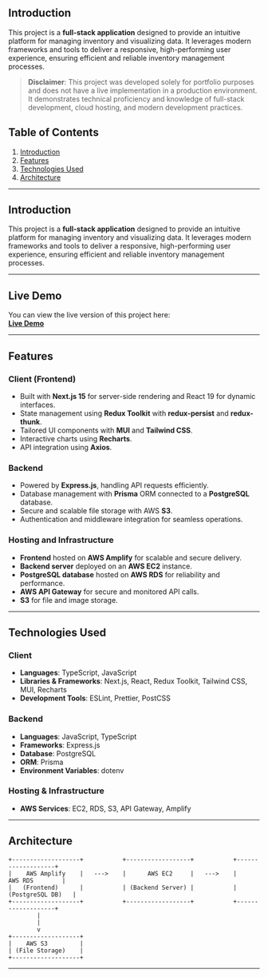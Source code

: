 ## Introduction

This project is a **full-stack application** designed to provide an intuitive platform for managing inventory and visualizing data. It leverages modern frameworks and tools to deliver a responsive, high-performing user experience, ensuring efficient and reliable inventory management processes.

> **Disclaimer**: This project was developed solely for portfolio purposes and does not have a live implementation in a production environment. It demonstrates technical proficiency and knowledge of full-stack development, cloud hosting, and modern development practices.

## Table of Contents

1. [Introduction](#introduction)
2. [Features](#features)
3. [Technologies Used](#technologies-used)
4. [Architecture](#architecture)

---

## Introduction

This project is a **full-stack application** designed to provide an intuitive platform for managing inventory and visualizing data. It leverages modern frameworks and tools to deliver a responsive, high-performing user experience, ensuring efficient and reliable inventory management processes.

---

## Live Demo

You can view the live version of this project here:  
[**Live Demo**](https://master.d1sdjjnzho172v.amplifyapp.com/)

---

## Features

### Client (Frontend)

- Built with **Next.js 15** for server-side rendering and React 19 for dynamic interfaces.
- State management using **Redux Toolkit** with **redux-persist** and **redux-thunk**.
- Tailored UI components with **MUI** and **Tailwind CSS**.
- Interactive charts using **Recharts**.
- API integration using **Axios**.

### Backend

- Powered by **Express.js**, handling API requests efficiently.
- Database management with **Prisma** ORM connected to a **PostgreSQL** database.
- Secure and scalable file storage with AWS **S3**.
- Authentication and middleware integration for seamless operations.

### Hosting and Infrastructure

- **Frontend** hosted on **AWS Amplify** for scalable and secure delivery.
- **Backend server** deployed on an **AWS EC2** instance.
- **PostgreSQL database** hosted on **AWS RDS** for reliability and performance.
- **AWS API Gateway** for secure and monitored API calls.
- **S3** for file and image storage.

---

## Technologies Used

### Client

- **Languages**: TypeScript, JavaScript
- **Libraries & Frameworks**: Next.js, React, Redux Toolkit, Tailwind CSS, MUI, Recharts
- **Development Tools**: ESLint, Prettier, PostCSS

### Backend

- **Languages**: JavaScript, TypeScript
- **Frameworks**: Express.js
- **Database**: PostgreSQL
- **ORM**: Prisma
- **Environment Variables**: dotenv

### Hosting & Infrastructure

- **AWS Services**: EC2, RDS, S3, API Gateway, Amplify

---

## Architecture

```plaintext
+-------------------+           +------------------+           +-------------------+
|    AWS Amplify    |   --->    |      AWS EC2     |   --->    |    AWS RDS        |
|   (Frontend)      |           | (Backend Server) |           | (PostgreSQL DB)   |
+-------------------+           +------------------+           +-------------------+
        |
        |
        v
+-------------------+
|    AWS S3         |
| (File Storage)    |
+-------------------+
```

---
